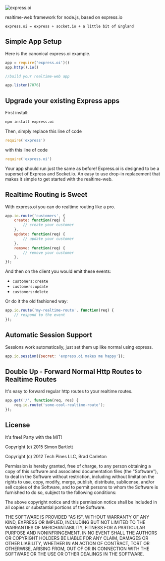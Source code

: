 ![express.oi](http://i.imgur.com/zzZLudd.png)

realtime-web framework for node.js, based on express.io

```
express.oi = express + socket.io + a little bit of England
```

## Simple App Setup

Here is the canonical express.oi example.

```javascript
app = require('express.oi')()
app.http().io()

//build your realtime-web app

app.listen(7076)
```

## Upgrade your existing Express apps

First install:

```bash
npm install express.oi
```

Then, simply replace this line of code

```javascript
require('express')
```

with this line of code

```javascript
require('express.oi')
```

Your app should run just the same as before!  Express.oi is designed to be a superset of Express and Socket.io.  An easy to use drop-in replacement that makes it simple to get started with the realtime-web.

## Realtime Routing is Sweet

With express.oi you can do realtime routing like a pro.

```js
app.io.route('customers', {
    create: function(req) {
        // create your customer
    },
    update: function(req) {
        // update your customer
    },
    remove: function(req) {
        // remove your customer
    },
});
```

And then on the client you would emit these events:

* `customers:create`
* `customers:update`
* `customers:delete`

Or do it the old fashioned way:

```js
app.io.route('my-realtime-route', function(req) {
    // respond to the event
});
```

## Automatic Session Support

Sessions work automatically, just set them up like normal using express.

```js
app.io.session({secret: 'express.oi makes me happy'});
```

## Double Up - Forward Normal Http Routes to Realtime Routes

It's easy to forward regular http routes to your realtime routes.

```js
app.get('/', function(req, res) {
    req.io.route('some-cool-realtime-route');
});
```



## License
It's free! Party with the MIT!

Copyright (c) 2015 Simon Bartlett

Copyright (c) 2012 Tech Pines LLC, Brad Carleton


Permission is hereby granted, free of charge, to any person obtaining a copy of this software and associated documentation files (the "Software"), to deal in the Software without restriction, including without limitation the rights to use, copy, modify, merge, publish, distribute, sublicense, and/or sell copies of the Software, and to permit persons to whom the Software is furnished to do so, subject to the following conditions:

The above copyright notice and this permission notice shall be included in all copies or substantial portions of the Software.

THE SOFTWARE IS PROVIDED "AS IS", WITHOUT WARRANTY OF ANY KIND, EXPRESS OR IMPLIED, INCLUDING BUT NOT LIMITED TO THE WARRANTIES OF MERCHANTABILITY, FITNESS FOR A PARTICULAR PURPOSE AND NONINFRINGEMENT. IN NO EVENT SHALL THE AUTHORS OR COPYRIGHT HOLDERS BE LIABLE FOR ANY CLAIM, DAMAGES OR OTHER LIABILITY, WHETHER IN AN ACTION OF CONTRACT, TORT OR OTHERWISE, ARISING FROM, OUT OF OR IN CONNECTION WITH THE SOFTWARE OR THE USE OR OTHER DEALINGS IN THE SOFTWARE.
